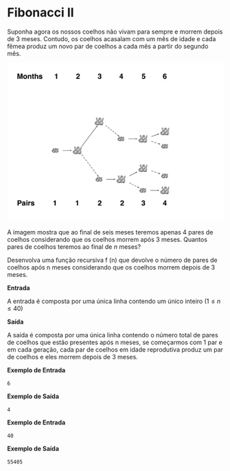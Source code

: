 # Fibonacci II

Suponha agora os nossos coelhos não vivam para sempre e morrem depois de 3 meses. Contudo, os coelhos acasalam com um mês de idade e cada fêmea produz um novo par de coelhos a cada mês a partir do segundo mês.

![Fibonacci](https://github.com/WladimirTavares/ED2024.1/raw/main/Fibonacci%20II/Fibonacci.png)


A imagem mostra que ao final de seis meses teremos apenas 4 pares de coelhos considerando que os coelhos morrem após 3 meses. 
Quantos pares de coelhos teremos ao final de $n$ meses?

Desenvolva uma função recursiva f (n) que devolve o número de pares de coelhos após n meses considerando que os coelhos morrem depois de 3 meses.

**Entrada**

A entrada é composta por uma única linha contendo um único inteiro ($1 \leq n \leq 40$)

**Saída**

A saída é composta por uma única linha contendo o número total de pares de coelhos que estão presentes após n meses, se começarmos com 1 par e em cada geração, cada par de coelhos em idade reprodutiva produz um par de coelhos e eles morrem depois de 3 meses.

**Exemplo de Entrada**
```
6
```

**Exemplo de Saída**
```
4
```

**Exemplo de Entrada**
```
40
```

**Exemplo de Saída**
```
55405
```